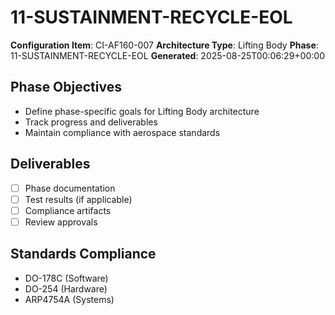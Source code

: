 # 11-SUSTAINMENT-RECYCLE-EOL

**Configuration Item**: CI-AF160-007
**Architecture Type**: Lifting Body
**Phase**: 11-SUSTAINMENT-RECYCLE-EOL
**Generated**: 2025-08-25T00:06:29+00:00

## Phase Objectives
- Define phase-specific goals for Lifting Body architecture
- Track progress and deliverables
- Maintain compliance with aerospace standards

## Deliverables
- [ ] Phase documentation
- [ ] Test results (if applicable)
- [ ] Compliance artifacts
- [ ] Review approvals

## Standards Compliance
- DO-178C (Software)
- DO-254 (Hardware)
- ARP4754A (Systems)
